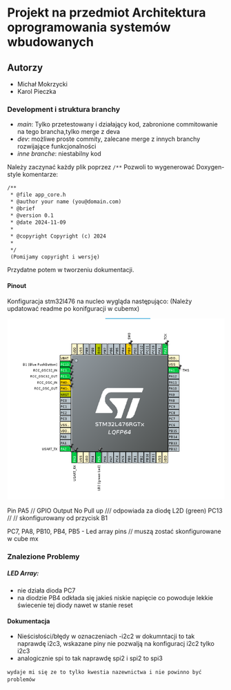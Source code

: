 # Projekt na przedmiot Architektura oprogramowania systemów wbudowanych

## Autorzy 

- Michał Mokrzycki
- Karol Pieczka

### Development i struktura branchy
- *main*: Tylko przetestowany i działający kod, zabronione commitowanie na tego brancha,tylko merge z deva
- *dev*: możliwe proste commity, zalecane merge z innych branchy rozwijające funkcjonalności
- *inne branche*: niestabilny kod 

Należy zaczynać każdy plik poprzez ```/**```
Pozwoli to wygenerować Doxygen-style komentarze:
```
/**
 * @file app_core.h
 * @author your name (you@domain.com)
 * @brief 
 * @version 0.1
 * @date 2024-11-09
 * 
 * @copyright Copyright (c) 2024
 * 
 */ 
 (Pomijamy copyright i wersję)
```
Przydatne potem w tworzeniu dokumentacji.

#### Pinout

Konfiguracja stm32l476 na nucleo wygląda następująco:
(Należy updatować readme po konifguracji w cubemx)

![CubeMx](docs/pinout.png)

Pin PA5 // GPIO Output No Pull up /// odpowiada za diodę L2D (green)
PC13 // // skonfigurowany od przycisk B1

PC7, PA8, PB10, PB4, PB5 - Led array pins // muszą zostać skonfigurowane w cube mx



### Znalezione Problemy

##### LED Array:
- nie działa dioda PC7
- na diodzie PB4 odkłada się jakieś niskie napięcie co powoduje lekkie świecenie tej diody nawet w stanie reset

#### Dokumentacja

- Nieścisłości/błędy w oznaczeniach
-i2c2 w dokumntacji to tak naprawdę i2c3, wskazane piny nie pozwalją na konfiguracj i2c2 tylko i2c3
- analogicznie spi to tak naprawdę spi2 i spi2 to spi3

`wydaje mi się ze to tylko kwestia nazewnictwa i nie powinno być problemów`